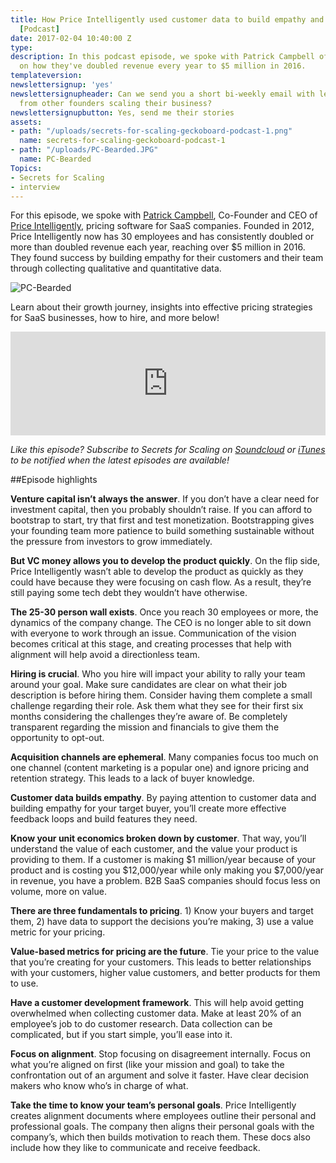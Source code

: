 ```yaml
---
title: How Price Intelligently used customer data to build empathy and double revenue
  [Podcast]
date: 2017-02-04 10:40:00 Z
type: 
description: In this podcast episode, we spoke with Patrick Campbell of Price Intelligently
  on how they've doubled revenue every year to $5 million in 2016.
templateversion: 
newslettersignup: 'yes'
newslettersignupheader: Can we send you a short bi-weekly email with lessons learned
  from other founders scaling their business?
newslettersignupbutton: Yes, send me their stories
assets:
- path: "/uploads/secrets-for-scaling-geckoboard-podcast-1.png"
  name: secrets-for-scaling-geckoboard-podcast-1
- path: "/uploads/PC-Bearded.JPG"
  name: PC-Bearded
Topics:
- Secrets for Scaling
- interview
---
```


For this episode, we spoke with <a href="https://twitter.com/Patticus" target="_blank">Patrick Campbell</a>, Co-Founder and CEO of <a href="http://www.priceintelligently.com/" target="_blank">Price Intelligently</a>, pricing software for SaaS companies. Founded in 2012, Price Intelligently now has 30 employees and has consistently doubled or more than doubled revenue each year, reaching over $5 million in 2016. They found success by building empathy for their customers and their team through collecting qualitative and quantitative data. 

![PC-Bearded](/uploads/PC-Bearded.JPG) 

Learn about their growth journey, insights into effective pricing strategies for SaaS businesses, how to hire, and more below!

<iframe width="100%" height="166" scrolling="no" frameborder="no" src="https://w.soundcloud.com/player/?url=https%3A//api.soundcloud.com/tracks/305652598%3Fsecret_token%3Ds-75QGO&amp;color=ff5500&amp;auto_play=false&amp;hide_related=false&amp;show_comments=true&amp;show_user=true&amp;show_reposts=false"></iframe>


*Like this episode? Subscribe to Secrets for Scaling on <a href="https://soundcloud.com/geckoboard" target="_blank">Soundcloud</a> or <a href="https://itunes.apple.com/us/podcast/secrets-for-scaling/id1178675789?mt=2" target="_blank">iTunes</a> to be notified when the latest episodes are available!* 

##Episode highlights

**Venture capital isn’t always the answer**. If you don’t have a clear need for investment capital, then you probably shouldn’t raise. If you can afford to bootstrap to start, try that first and test monetization. Bootstrapping gives your founding team more patience to build something sustainable without the pressure from investors to grow immediately. 

**But VC money allows you to develop the product quickly**. On the flip side, Price Intelligently wasn’t able to develop the product as quickly as they could have because they were focusing on cash flow. As a result, they’re still paying some tech debt they wouldn’t have otherwise. 

**The 25-30 person wall exists**. Once you reach 30 employees or more, the dynamics of the company change. The CEO is no longer able to sit down with everyone to work through an issue. Communication of the vision becomes critical at this stage, and creating processes that help with alignment will help avoid a directionless team. 

**Hiring is crucial**. Who you hire will impact your ability to rally your team around your goal. Make sure candidates are clear on what their job description is before hiring them. Consider having them complete a small challenge regarding their role. Ask them what they see for their first six months considering the challenges they’re aware of. Be completely transparent regarding the mission and financials to give them the opportunity to opt-out. 

**Acquisition channels are ephemeral**. Many companies focus too much on one channel (content marketing is a popular one) and ignore pricing and retention strategy. This leads to a lack of buyer knowledge. 

**Customer data builds empathy**. By paying attention to customer data and building empathy for your target buyer, you’ll create more effective feedback loops and build features they need. 

**Know your unit economics broken down by customer**. That way, you’ll understand the value of each customer, and the value your product is providing to them. If a customer is making $1 million/year because of your product and is costing you $12,000/year while only making you $7,000/year in revenue, you have a problem. B2B SaaS companies should focus less on volume, more on value. 

**There are three fundamentals to pricing**. 1) Know your buyers and target them, 2) have data to support the decisions you’re making, 3) use a value metric for your pricing. 

**Value-based metrics for pricing are the future**. Tie your price to the value that you’re creating for your customers. This leads to better relationships with your customers, higher value customers, and better products for them to use. 

**Have a customer development framework**. This will help avoid getting overwhelmed when collecting customer data. Make at least 20% of an employee’s job to do customer research. Data collection can be complicated, but if you start simple, you’ll ease into it. 

**Focus on alignment**. Stop focusing on disagreement internally. Focus on what you’re aligned on first (like your mission and goal) to take the confrontation out of an argument and solve it faster. Have clear decision makers who know who’s in charge of what. 

**Take the time to know your team’s personal goals**. Price Intelligently creates alignment documents where employees outline their personal and professional goals. The company then aligns their personal goals with the company’s, which then builds motivation to reach them. These docs also include how they like to communicate and receive feedback.
